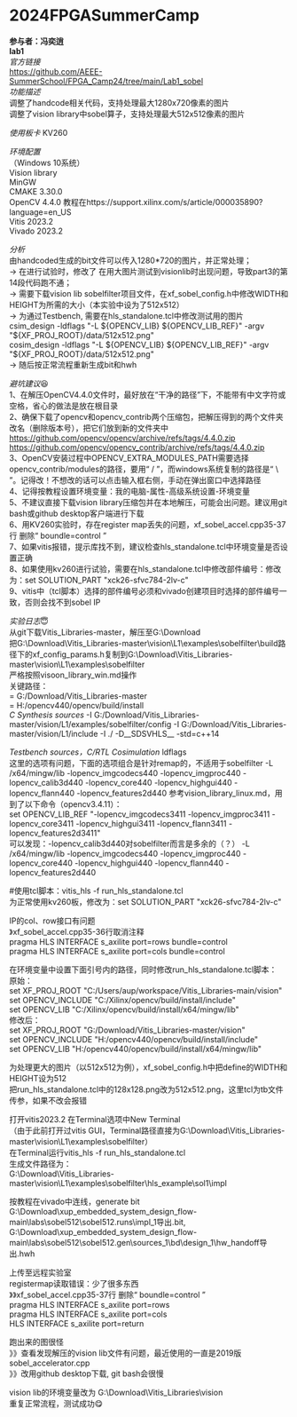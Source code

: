 # 2024FPGASummerCamp
**参与者：冯奕逍**  
**lab1**  
*官方链接*  
https://github.com/AEEE-SummerSchool/FPGA_Camp24/tree/main/Lab1_sobel  
*功能描述*  
调整了handcode相关代码，支持处理最大1280x720像素的图片  
调整了vision library中sobel算子，支持处理最大512x512像素的图片  
  
*使用板卡* 
KV260  
  
*环境配置*  
（Windows 10系统）  
Vision library  
MinGW  
CMAKE 3.30.0  
OpenCV 4.4.0  教程在https://support.xilinx.com/s/article/000035890?language=en_US  
Vitis 2023.2  
Vivado 2023.2  

*分析*    
由handcoded生成的bit文件可以传入1280*720的图片，并正常处理；  
→ 在进行试验时，修改了
在用大图片测试到visionlib时出现问题，导致part3的第14段代码跑不通；  
→ 需要下载vision lib sobelfilter项目文件，在xf_sobel_config.h中修改WIDTH和HEIGHT为所需的大小（本实验中设为了512x512）  
→ 为通过Testbench, 需要在hls_standalone.tcl中修改测试用的图片  
csim_design -ldflags "-L ${OPENCV_LIB} ${OPENCV_LIB_REF}" -argv "${XF_PROJ_ROOT}/data/512x512.png"  
cosim_design -ldflags "-L ${OPENCV_LIB} ${OPENCV_LIB_REF}" -argv "${XF_PROJ_ROOT}/data/512x512.png"  
→ 随后按正常流程重新生成bit和hwh    

*避坑建议*:satisfied:  
1、在解压OpenCV4.4.0文件时，最好放在“干净的路径”下，不能带有中文字符或空格，省心的做法是放在根目录  
2、确保下载了opencv和opencv_contrib两个压缩包，把解压得到的两个文件夹改名（删除版本号），把它们放到新的文件夹中  
https://github.com/opencv/opencv/archive/refs/tags/4.4.0.zip  
https://github.com/opencv/opencv_contrib/archive/refs/tags/4.4.0.zip  
3、OpenCV安装过程中OPENCV_EXTRA_MODULES_PATH需要选择opencv_contrib/modules的路径，要用“ / ”，而windows系统复制的路径是“ \ ”。记得改！不想改的话可以点击输入框右侧，手动在弹出窗口中选择路径  
4、记得按教程设置环境变量：我的电脑-属性-高级系统设置-环境变量  
5、不建议直接下载vision library压缩包并在本地解压，可能会出问题。建议用git bash或github desktop客户端进行下载  
6、用KV260实验时，存在register map丢失的问题，xf_sobel_accel.cpp35-37行 删除“ boundle=control ”  
7、如果vitis报错，提示库找不到，建议检查hls_standalone.tcl中环境变量是否设置正确  
8、如果使用kv260进行试验，需要在hls_standalone.tcl中修改部件编号：修改为：set SOLUTION_PART "xck26-sfvc784-2lv-c"  
9、vitis中（tcl脚本）选择的部件编号必须和vivado创建项目时选择的部件编号一致，否则会找不到sobel IP    

*实验日志*:innocent:  
从git下载Vitis_Libraries-master，解压至G:\Download  
把G:\Download\Vitis_Libraries-master\vision\L1\examples\sobelfilter\build路径下的xf_config_params.h复制到G:\Download\Vitis_Libraries-master\vision\L1\examples\sobelfilter  
严格按照visoon_library_win.md操作  
关键路径：  
<path to vitis libraries> = G:/Download/Vitis_Libraries-master  
<path to opencv install> = H:/opencv440/opencv/build/install  
*C Synthesis sources*
-I G:/Download/Vitis_Libraries-master/vision/L1/examples/sobelfilter/config -I G:/Download/Vitis_Libraries-master/vision/L1/include -I ./ -D__SDSVHLS__ -std=c++14

*Testbench sources，C/RTL Cosimulation* ldflags  
这里的选项有问题，下面的选项组合是针对remap的，不适用于sobelfilter
-L <path to opencv install>/x64/mingw/lib -lopencv_imgcodecs440 -lopencv_imgproc440 -lopencv_calib3d440 -lopencv_core440 -lopencv_highgui440 -lopencv_flann440 -lopencv_features2d440
参考vision_library_linux.md，用到了以下命令（opencv3.4.11）：  
set OPENCV_LIB_REF                       "-lopencv_imgcodecs3411 -lopencv_imgproc3411                  -lopencv_core3411 -lopencv_highgui3411 -lopencv_flann3411 -lopencv_features2d3411"  
可以发现：-lopencv_calib3d440对sobelfilter而言是多余的（？）
-L <path to opencv install>/x64/mingw/lib -lopencv_imgcodecs440 -lopencv_imgproc440 -lopencv_core440 -lopencv_highgui440 -lopencv_flann440 -lopencv_features2d440
  
#使用tcl脚本：vitis_hls -f run_hls_standalone.tcl  
为正常使用kv260板，修改为：set SOLUTION_PART "xck26-sfvc784-2lv-c"  

IP的col、row接口有问题  
》xf_sobel_accel.cpp35-36行取消注释  
pragma HLS INTERFACE s_axilite port=rows     bundle=control  
pragma HLS INTERFACE s_axilite port=cols     bundle=control  
    
在环境变量中设置下面引号内的路径，同时修改run_hls_standalone.tcl脚本：  
原始：  
set XF_PROJ_ROOT "C:/Users/aup/workspace/Vitis_Libraries-main/vision"   
set OPENCV_INCLUDE "C:/Xilinx/opencv/build/install/include"   
set OPENCV_LIB "C:/Xilinx/opencv/build/install/x64/mingw/lib"  
修改后：  
set XF_PROJ_ROOT "G:/Download/Vitis_Libraries-master/vision"  
set OPENCV_INCLUDE "H:/opencv440/opencv/build/install/include"  
set OPENCV_LIB "H:/opencv440/opencv/build/install/x64/mingw/lib"   
  
为处理更大的图片（以512x512为例），xf_sobel_config.h中把define的WIDTH和HEIGHT设为512  
把run_hls_standalone.tcl中的128x128.png改为512x512.png，这里tcl为tb文件传参，如果不改会报错  
  
打开vitis2023.2 在Terminal选项中New Terminal  
（由于此前打开过vitis GUI，Terminal路径直接为G:\Download\Vitis_Libraries-master\vision\L1\examples\sobelfilter）  
在Terminal运行vitis_hls -f run_hls_standalone.tcl  
生成文件路径为：  
G:\Download\Vitis_Libraries-master\vision\L1\examples\sobelfilter\hls_example\sol1\impl  

按教程在vivado中连线，generate bit
G:\Download\xup_embedded_system_design_flow-main\labs\sobel512\sobel512.runs\impl_1导出.bit,   
G:\Download\xup_embedded_system_design_flow-main\labs\sobel512\sobel512.gen\sources_1\bd\design_1\hw_handoff导出.hwh  

上传至远程实验室  
registermap读取错误：少了很多东西  
》》xf_sobel_accel.cpp35-37行 删除“ boundle=control ”  
pragma HLS INTERFACE s_axilite port=rows  
pragma HLS INTERFACE s_axilite port=cols  
HLS INTERFACE s_axilite port=return  

跑出来的图很怪  
》》查看发现解压的vision lib文件有问题，最近使用的一直是2019版sobel_accelerator.cpp  
》》改用github desktop下载, git bash会很慢    

vision lib的环境变量改为 G:\Download\Vitis_Libraries\vision  
重复正常流程，测试成功:yum:  
